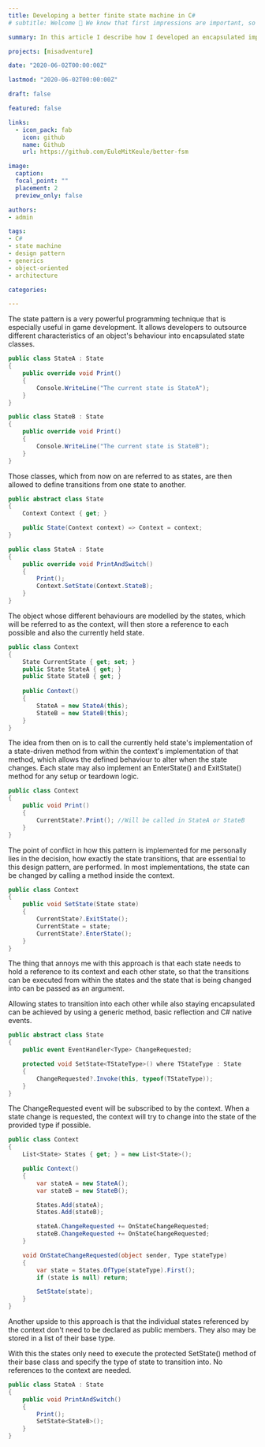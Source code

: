 ```yaml
---
title: Developing a better finite state machine in C#
# subtitle: Welcome 👋 We know that first impressions are important, so we've populated your new site with some initial content to help you get familiar with everything in no time.

summary: In this article I describe how I developed an encapsulated implementation of the state pattern in C#.

projects: [misadventure]

date: "2020-06-02T00:00:00Z"

lastmod: "2020-06-02T00:00:00Z"

draft: false

featured: false

links:
  - icon_pack: fab
    icon: github
    name: Github
    url: https://github.com/EuleMitKeule/better-fsm

image:
  caption:
  focal_point: ""
  placement: 2
  preview_only: false

authors:
- admin

tags:
- C#
- state machine
- design pattern
- generics
- object-oriented
- architecture

categories:

---
```


The state pattern is a very powerful programming technique that is especially useful in game development. It allows developers to outsource different characteristics of an object's behaviour into encapsulated state classes. 

```cs
public class StateA : State
{
    public override void Print()
    {
        Console.WriteLine("The current state is StateA");
    }
}

public class StateB : State
{
    public override void Print()
    {
        Console.WriteLine("The current state is StateB");
    }
}
```

Those classes, which from now on are referred to as states, are then allowed to define transitions from one state to another.<br>

```cs
public abstract class State
{
    Context Context { get; }

    public State(Context context) => Context = context;
}

public class StateA : State
{
    public override void PrintAndSwitch()
    {
        Print();
        Context.SetState(Context.StateB);
    }
}
```

The object whose different behaviours are modelled by the states, which will be referred to as the context, will then store a reference to each possible and also the currently held state.<br>

```cs
public class Context
{
    State CurrentState { get; set; }
    public State StateA { get; }
    public State StateB { get; }
    
    public Context()
    {
        StateA = new StateA(this);
        StateB = new StateB(this);
    }
}
```

The idea from then on is to call the currently held state's implementation of a state-driven method from within the context's implementation of that method, which allows the defined behaviour to alter when the state changes. Each state may also implement an EnterState() and ExitState() method for any setup or teardown logic.<br>

```cs
public class Context
{
    public void Print()
    {
        CurrentState?.Print(); //Will be called in StateA or StateB
    }
}
```

The point of conflict in how this pattern is implemented for me personally lies in the decision, how exactly the state transitions, that are essential to this design pattern, are performed. In most implementations, the state can be changed by calling a method inside the context.

```cs
public class Context
{
    public void SetState(State state)
    {
        CurrentState?.ExitState();
        CurrentState = state;
        CurrentState?.EnterState();
    }
}
```

The thing that annoys me with this approach is that each state needs to hold a reference to its context and each other state, so that the transitions can be executed from within the states and the state that is being changed into can be passed as an argument.<br>

Allowing states to transition into each other while also staying encapsulated can be achieved by using a generic method, basic reflection and C# native events.

```cs
public abstract class State
{
    public event EventHandler<Type> ChangeRequested;

    protected void SetState<TStateType>() where TStateType : State
    {
        ChangeRequested?.Invoke(this, typeof(TStateType));
    }
}
```

The ChangeRequested event will be subscribed to by the context. When a state change is requested, the context will try to change into the state of the provided type if possible.

```cs
public class Context
{
    List<State> States { get; } = new List<State>();

    public Context()
    {
        var stateA = new StateA();
        var stateB = new StateB();

        States.Add(stateA);
        States.Add(stateB);

        stateA.ChangeRequested += OnStateChangeRequested;
        stateB.ChangeRequested += OnStateChangeRequested;
    }

    void OnStateChangeRequested(object sender, Type stateType)
    {
        var state = States.OfType(stateType).First();
        if (state is null) return;

        SetState(state);
    }
}
```

Another upside to this approach is that the individual states referenced by the context don't need to be declared as public members. They also may be stored in a list of their base type.<br>

With this the states only need to execute the protected SetState() method of their base class and specify the type of state to transition into. No references to the context are needed.

```cs
public class StateA : State
{
    public void PrintAndSwitch()
    {
        Print();
        SetState<StateB>();
    }
}
```